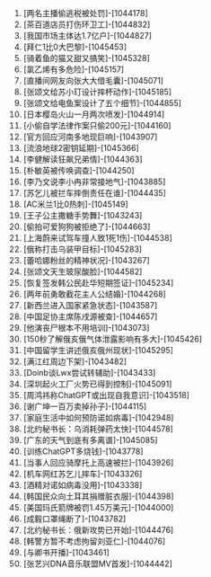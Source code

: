 
1. [两名主播偷逃税被处罚]-[1044178]
1. [茶百道店员打伤环卫工]-[1044832]
1. [我国市场主体达1.7亿户]-[1044827]
1. [拜仁1比0大巴黎]-[1045453]
1. [骑着鱼的猫又甜又搞笑]-[1045328]
1. [氯乙烯有多危险]-[1045157]
1. [直播间网友向张大大借毛囊]-[1045071]
1. [张颂文给苏小玎设计摔杯动作]-[1045185]
1. [张颂文给电鱼案设计了五个细节]-[1044855]
1. [日本樱岛火山一月两次喷发]-[1044914]
1. [小偷自学法律作案只偷200元]-[1044160]
1. [官方回应河南多地现巨响]-[1043907]
1. [流浪地球2密钥延期]-[1045366]
1. [李健解读狂飙兄弟情]-[1044363]
1. [朴敏英被传唤调查]-[1044250]
1. [李乃文说李小冉非常接地气]-[1043885]
1. [苏乞儿被拦车摔倒责任在谁]-[1044435]
1. [AC米兰1比0热刺]-[1045149]
1. [王子公主撒糖手势舞]-[1043243]
1. [偷拍可爱狗狗被拒绝了]-[1044663]
1. [上海蔚来试驾车撞人致1死1伤]-[1044538]
1. [俄称打击乌装甲目标]-[1045283]
1. [蕾哈娜粉丝的精神状况]-[1043267]
1. [张颂文天生玻尿酸脸]-[1044582]
1. [恢复签发韩公民赴华短期签证]-[1045234]
1. [两年前勇敢截花主人公结婚]-[1044268]
1. [新西兰进入国家紧急状态]-[1043587]
1. [中国足协主席陈戌源被查]-[1044657]
1. [他演丧尸根本不用培训]-[1043073]
1. [150秒了解俄亥俄气体泄露影响有多大]-[1045426]
1. [中国留学生讲述俄亥俄州现状]-[1045295]
1. [满江红周边下架]-[1043482]
1. [Doinb谈Lwx尝试转辅助]-[1043433]
1. [深圳起火工厂火势已得到控制]-[1045091]
1. [周鸿祎称ChatGPT或出现自我意识]-[1043518]
1. [谢广坤一百万卖掉孙子]-[1044115]
1. [家庭生活中如何预防诺如病毒]-[1042948]
1. [北约秘书长：乌消耗弹药太快]-[1044578]
1. [广东的天气到底有多离谱]-[1045085]
1. [训练ChatGPT多烧钱]-[1043778]
1. [当事人回应骑摩托上高速被拦]-[1043926]
1. [机车网红苏乞儿摔车]-[1043326]
1. [酒精对诺如病毒没用]-[1043338]
1. [韩国民众向土耳其捐赠脏衣服]-[1044398]
1. [美国玛氏箭牌被罚1.45万美元]-[1044000]
1. [成毅口罩绳断了]-[1043782]
1. [北约秘书长：俄新攻势已开始]-[1044476]
1. [韩警方暂不考虑拘留刘亚仁]-[1044076]
1. [与卿书开播]-[1043461]
1. [张艺兴DNA音乐联盟MV首发]-[1044442]